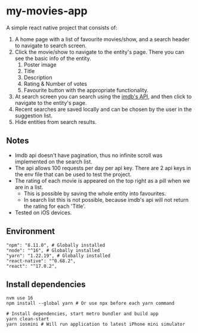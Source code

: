 # my-movies-app

A simple react native project that consists of:
1) A home page with a list of favourite movies/show, and a search header to navigate to search screen.
2) Click the movie/show to navigate to the entity's page. There you can see the basic info of the entity.
   1) Poster image
   2) Title
   3) Description
   4) Rating & Number of votes
   5) Favourite button with the appropriate functionality.
3) At search screen you can search using the [imdb's API](https://imdb-api.com/api), and then click to navigate to the entity's page.
4) Recent searches are saved locally and can be chosen by the user in the suggestion list.
5) Hide entities from search results.

## Notes
- Imdb api doesn't have pagination, thus no infinite scroll was implemented on the search list.
- The api allows 100 requests per day per api key. There are 2 api keys in the env file that can be used to test the project.
- The rating of each movie is appeared on the top right as a pill when we are in a list.
  - This is possible by saving the whole entity into favourites.
  - In search list this is not possible, because imdb's api will not return the rating for each 'Title'.
- Tested on iOS devices.

## Environment
```shell
"npm": "8.11.0", # Globally installed
"node": "^16", # Globally installed
"yarn": "1.22.19", # Globally installed
"react-native": "^0.68.2",
"react": "^17.0.2",
```

## Install dependencies

```shell
nvm use 16
npm install --global yarn # Or use npx before each yarn command

# Install dependencies, start metro bundler and build app
yarn clean-start
yarn iosmini # Will run application to latest iPhone mini simulator
```
